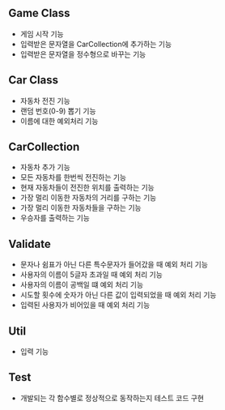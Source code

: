 ## Game Class
- 게임 시작 기능
- 입력받은 문자열을 CarCollection에 추가하는 기능
- 입력받은 문자열을 정수형으로 바꾸는 기능

## Car Class
- 자동차 전진 기능
- 랜덤 번호(0-9) 뽑기 기능
- 이름에 대한 예외처리 기능

## CarCollection
- 자동차 추가 기능
- 모든 자동차를 한번씩 전진하는 기능
- 현재 자동차들이 전진한 위치를 출력하는 기능
- 가장 멀리 이동한 자동차의 거리를 구하는 기능
- 가장 멀리 이동한 자동차들을 구하는 기능
- 우승자를 출력하는 기능

## Validate
- 문자나 쉼표가 아닌 다른 특수문자가 들어갔을 때 예외 처리 기능
- 사용자의 이름이 5글자 초과일 때 예외 처리 기능
- 사용자의 이름이 공백일 떄 예외 처리 기능
- 시도할 횟수에 숫자가 아닌 다른 값이 입력되었을 때 예외 처리 기능
- 입력된 사용자가 비어있을 때 예외 처리 기능

## Util
- 입력 기능

## Test
- 개발되는 각 함수별로 정상적으로 동작하는지 테스트 코드 구현